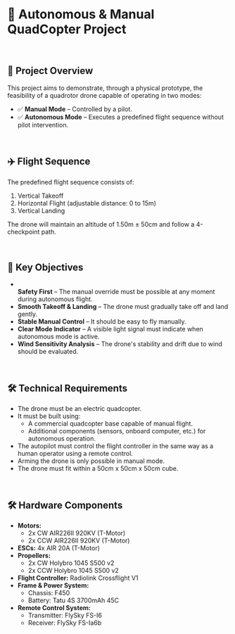 <!DOCTYPE html>
<html>
<body>
    <h1>🚁 Autonomous & Manual QuadCopter Project</h1>
    <BR>
    <h2>📌 Project Overview</h2>
    <p>This project aims to demonstrate, through a physical prototype, the feasibility of a quadrotor drone capable of operating in two modes:</p>
    <ul>
        <li>✅ <strong>Manual Mode</strong> – Controlled by a pilot.</li>
        <li>✅ <strong>Autonomous Mode</strong> – Executes a predefined flight sequence without pilot intervention.</li>
    </ul>
    <BR>
    <h2>✈️ Flight Sequence</h2>
    <p>The predefined flight sequence consists of:</p>
    <ol>
        <li>Vertical Takeoff</li>
        <li>Horizontal Flight (adjustable distance: 0 to 15m)</li>
        <li>Vertical Landing</li>
    </ol>
    <p>The drone will maintain an altitude of 1.50m ± 50cm and follow a 4-checkpoint path.</p>
    <BR>
    <h2>🎯 Key Objectives</h2>
    <ul>
        <li></li><strong>Safety First</strong> – The manual override must be possible at any moment during autonomous flight.</li>
        <li><strong>Smooth Takeoff & Landing</strong> – The drone must gradually take off and land gently.</li>
        <li><strong>Stable Manual Control</strong> – It should be easy to fly manually.</li>
        <li><strong>Clear Mode Indicator</strong> – A visible light signal must indicate when autonomous mode is active.</li>
        <li><strong>Wind Sensitivity Analysis</strong> – The drone's stability and drift due to wind should be evaluated.</li>
    </ul>
    <BR>
    <h2>🛠️ Technical Requirements</h2>
    <ul>
        <li>The drone must be an electric quadcopter.</li>
        <li>It must be built using:
            <ul>
                <li>A commercial quadcopter base capable of manual flight.</li>
                <li>Additional components (sensors, onboard computer, etc.) for autonomous operation.</li>
            </ul>
        </li>
        <li>The autopilot must control the flight controller in the same way as a human operator using a remote control.</li>
        <li>Arming the drone is only possible in manual mode.</li>
        <li>The drone must fit within a 50cm x 50cm x 50cm cube.</li>
    </ul>
    <BR>
    <h2>🛠️ Hardware Components</h2>
    <ul>
        <li><strong>Motors:</strong>
            <ul>
                <li>2x CW AIR226II 920KV (T-Motor)</li>
                <li>2x CCW AIR226II 920KV (T-Motor)</li>
            </ul>
        </li>
        <li><strong>ESCs:</strong> 4x AIR 20A (T-Motor)</li>
        <li><strong>Propellers:</strong>
            <ul>
                <li>2x CW Holybro 1045 S500 v2</li>
                <li>2x CCW Holybro 1045 S500 v2</li>
            </ul>
        </li>
        <li><strong>Flight Controller:</strong> Radiolink Crossflight V1</li>
        <li><strong>Frame & Power System:</strong>
            <ul>
                <li>Chassis: F450</li>
                <li>Battery: Tatu 4S 3700mAh 45C</li>
            </ul>
        </li>
        <li><strong>Remote Control System:</strong>
            <ul>
                <li>Transmitter: FlySky FS-I6</li>
                <li>Receiver: FlySky FS-Ia6b</li>
            </ul>
        </li>
    </ul> 
</body>
</html>
